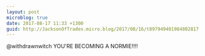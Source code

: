 ```yaml
---
layout: post
microblog: true
date: 2017-08-17 11:33 +1300
guid: http://JacksonOfTrades.micro.blog/2017/08/16/t897949401984802817.html
---
```

@withdrawnwitch YOU'RE BECOMING A NORMIE!!!!
